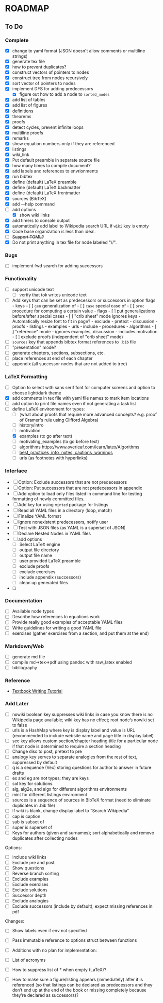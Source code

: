 # ROADMAP

## To Do

### Complete

- [x] change to yaml format (JSON doesn't allow comments or multiline strings)
- [x] generate tex file
- [x] how to prevent duplicates?
- [x] construct vectors of pointers to nodes
- [x] construct tree from nodes recursively
- [x] sort vector of pointers to nodes
- [x] implement DFS for adding predecessors
  - [x] figure out how to add a node to `sorted_nodes`
- [x] add list of tables
- [x] add list of figures
- [x] definitions
- [x] theorems
- [x] proofs
- [x] detect cycles, prevent infinite loops
- [x] multiline proofs
- [x] remarks
- [x] show equation numbers only if they are referenced
- [x] listings
- [x] wiki_link
- [x] Put default preamble in separate source file
- [x] how many times to compile document?
- [x] add labels and references to envrionments
- [x] run bibtex
- [x] define (default) LaTeX preamble
- [x] define (default) LaTeX backmatter
- [x] define (default) LaTeX frontmatter
- [x] sources (BibTeX)
- [x] add --help command
- [ ] add options
  - [x] show wiki links
- [x] add timers to console output
- [x] automatically add label to Wikipedia search URL if `wiki` key is
      empty
- [x] Code base organization is less than ideal.
- [ ] ~~Support TOML?~~
- [x] Do not print anything in tex file for node labeled "//".

### Bugs

- [ ] implement fwd search for adding successors

### Functionality

- [ ] support unicode text
  - [ ] verify that tok writes unicode text
- [ ] Add keys that can be set as predecessors or successors in option
      flags
      - keys
        - [ ] `gen` generalization of
        - [ ] `case` special case of
        - [ ] `proc` procedure for computing a certain value
      - flags
        - [ ] put generalizations before/after special cases
        - [ ] "crib sheet" mode ignores keys
          - Automatically resize font to fit in page?
          - exclude
            - pretext
            - discussion
            - proofs
            - listings
            - examples
            - urls
          - include
            - procedures
            - algorithms
        - [ ] "reference" mode
          - ignores examples, discussion
          - includes motivation
        - [ ] exclude proofs (independent of "crib sheet" mode)
- [ ] `sources` key that appends bibtex format references to `.bib` file
- [ ] "presentation" mode?
- [ ] generate chapters, sections, subsections, etc.
- [ ] place references at end of each chapter
- [ ] appendix (all successor nodes that are not added to tree)

### LaTeX Formatting

- [ ] Option to select with sans serif font for computer screens and
      option to choose light/dark theme
- [x] add comments in tex file with yaml file names to mark item locations
- [ ] add option to print file names even if not generating a task list
- [ ] define LaTeX environment for types:
  - [ ] (what about proofs that require more advanced concepts?
        e.g. proof of Cramer's rule using Clifford Algebra)
  - [ ] history/intro
  - [ ] motivation
  - [x] examples (to go after text)
  - [ ] motivating_examples (to go before text)
  - [ ] algorithms https://www.overleaf.com/learn/latex/Algorithms
  - [ ] [best_practices, info, notes, cautions,
        warnings](https://tex.stackexchange.com/questions/21227/example-environment)
  - [ ] urls (as footnotes with hyperlinks)

### Interface

- [ ] Option: Exclude successors that are not predecessors
- [ ] Option: Put successors that are not predecessors in appendix
- [ ] Add option to load only files listed in command line for testing
      formatting of newly committed files.
- [ ] Add key for using `minted` package for listings
- [ ] Read all YAML files in a directory (loop, match)
- [ ] Finalize YAML format
- [ ] Ignore nonexistent predecessors, notify user
- [ ] Test with JSON files (as YAML is a superset of JSON)
- [ ] Declare Nested Nodes in YAML files
- [ ] add options
  - [ ] Select LaTeX engine
  - [ ] output file directory
  - [ ] output file name
  - [ ] user provided LaTeX preamble
  - [ ] exclude proofs
  - [ ] exclude exercises
  - [ ] include appendix (successors)
  - [ ] clean up generated files
- [ ]
### Documentation

- [ ] Available node types
- [ ] Describe how references to equations work
- [ ] Provide really good examples of acceptable YAML files
- [ ] Write guidelines for writing a good YAML file
- [ ] exercises (gather exercises from a section, and put them at the end)

### Markdown/Web

- [ ] generate md file
- [ ] compile md->tex->pdf using pandoc with raw_latex enabled
- [ ] bibliography

### Reference

- [Textbook Writing
  Tutorial](http://edutechwiki.unige.ch/en/Textbook_writing_tutorial)

### Add Later

- [ ] nowiki boolean key suppresses wiki links in case you know there is
      no Wikipedia page available; wiki key has no effect; root node’s
      nowiki set to false
- [ ] urls is a HashMap where key is display label and value is URL
      (recommended to include website name and page title in display
      label)
- [ ] sec key allows custom section/chapter heading title for a
      particular node if that node is determined to require a section
      heading
- [ ] Change disc to post, pretext to pre
- [ ] analogy key serves to separate analogies from the rest of text,
      suppressed by default
- [ ] q is a sequence (Vec<String>) storing questions for author to
      answer in future drafts
- [ ] ex and eg are not types; they are keys
- [ ] sol key for solutions
- [ ] alg, alg2e, and algx for different algorithms environments
- [ ] mint for different listings environment
- [ ] sources is a sequence of sources in BibTeX format (need to
      eliminate duplicates in .bib file)
- [ ] If wiki is blank, change display label to “Search Wikipedia”
- [ ] cap is caption
- [ ] sub is subset of
- [ ] super is superset of
- [ ] Keys for authors (given and surnames); sort alphabetically and
      remove duplicates after collecting nodes

Options:

- [ ] Include wiki links
- [ ] Exclude pre and post
- [ ] Show questions
- [ ] Reverse branch sorting
- [ ] Exclude examples
- [ ] Exclude exercises
- [ ] Exclude solutions
- [ ] Successor depth
- [ ] Exclude analogies
- [ ] Exclude successors (include by default); expect missing references
      in pdf

Changes:

- [ ] Show labels even if env not specified
- [ ] Pass immutable reference to options struct between functions

- [ ] Additions with no plan for implementation:
- [ ] List of acronyms
- [ ] How to suppress list of * when empty (LaTeX)?
- [ ] How to make sure a figure/listing appears (immediately) after it
      is referenced (so that listings can be declared as predecessors
      and they don’t end up at the end of the book or missing completely
      because they’re declared as successors)?
